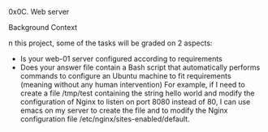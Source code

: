 0x0C. Web server

Background Context

n this project, some of the tasks will be graded on 2 aspects:

- Is your web-01 server configured according to requirements
- Does your answer file contain a Bash script that automatically performs commands to configure an Ubuntu machine to fit requirements 
(meaning without any human intervention)
For example, if I need to create a file /tmp/test containing the string hello world and modify the configuration of Nginx to listen on 
port 8080 instead of 80, I can use emacs on my server to create the file and to modify the Nginx configuration file 
/etc/nginx/sites-enabled/default.
